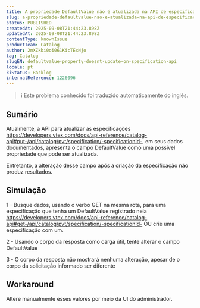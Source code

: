 ```yaml
---
title: A propriedade DefaultValue não é atualizada na API de especificação
slug: a-propriedade-defaultvalue-nao-e-atualizada-na-api-de-especificacao
status: PUBLISHED
createdAt: 2025-09-08T21:44:23.898Z
updatedAt: 2025-09-08T21:44:23.898Z
contentType: knownIssue
productTeam: Catalog
author: 2mXZkbi0oi061KicTExNjo
tag: Catalog
slugEN: defaultvalue-property-doesnt-update-on-specification-api
locale: pt
kiStatus: Backlog
internalReference: 1226096
---
```


>ℹ️ Este problema conhecido foi traduzido automaticamente do inglês.

## Sumário


Atualmente, a API para atualizar as especificações https://developers.vtex.com/docs/api-reference/catalog-api#put-/api/catalog/pvt/specification/-specificationId-, em seus dados documentados, apresenta o campo DefaultValue como uma possível propriedade que pode ser atualizada.

Entretanto, a alteração desse campo após a criação da especificação não produz resultados.
## Simulação


1 - Busque dados, usando o verbo GET na mesma rota, para uma especificação que tenha um DefaultValue registrado nela https://developers.vtex.com/docs/api-reference/catalog-api#get-/api/catalog/pvt/specification/-specificationId- OU crie uma especificação com um.

2 - Usando o corpo da resposta como carga útil, tente alterar o campo DefaultValue

3 - O corpo da resposta não mostrará nenhuma alteração, apesar de o corpo da solicitação informado ser diferente
## Workaround


Altere manualmente esses valores por meio da UI do administrador.